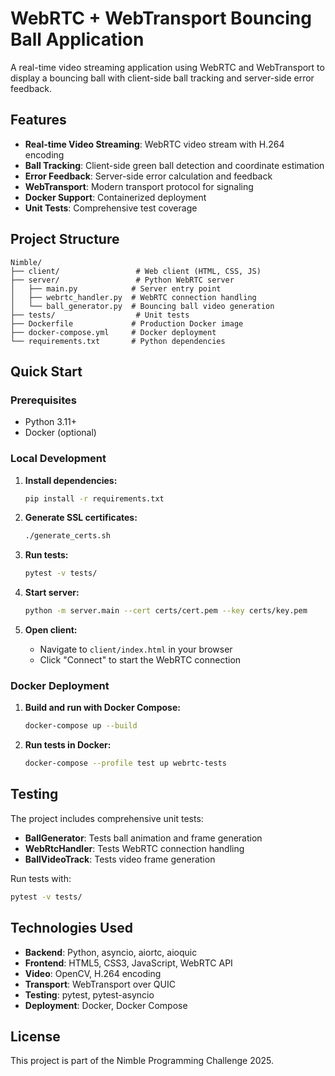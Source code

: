 # WebRTC + WebTransport Bouncing Ball Application

A real-time video streaming application using WebRTC and WebTransport to display a bouncing ball with client-side ball tracking and server-side error feedback.

## Features

- **Real-time Video Streaming**: WebRTC video stream with H.264 encoding
- **Ball Tracking**: Client-side green ball detection and coordinate estimation
- **Error Feedback**: Server-side error calculation and feedback
- **WebTransport**: Modern transport protocol for signaling
- **Docker Support**: Containerized deployment
- **Unit Tests**: Comprehensive test coverage

## Project Structure

```
Nimble/
├── client/                 # Web client (HTML, CSS, JS)
├── server/                 # Python WebRTC server
│   ├── main.py            # Server entry point
│   ├── webrtc_handler.py  # WebRTC connection handling
│   └── ball_generator.py  # Bouncing ball video generation
├── tests/                  # Unit tests
├── Dockerfile             # Production Docker image
├── docker-compose.yml     # Docker deployment
└── requirements.txt       # Python dependencies
```

## Quick Start

### Prerequisites

- Python 3.11+
- Docker (optional)

### Local Development

1. **Install dependencies:**

   ```bash
   pip install -r requirements.txt
   ```

2. **Generate SSL certificates:**

   ```bash
   ./generate_certs.sh
   ```

3. **Run tests:**

   ```bash
   pytest -v tests/
   ```

4. **Start server:**

   ```bash
   python -m server.main --cert certs/cert.pem --key certs/key.pem
   ```

5. **Open client:**
   - Navigate to `client/index.html` in your browser
   - Click "Connect" to start the WebRTC connection

### Docker Deployment

1. **Build and run with Docker Compose:**

   ```bash
   docker-compose up --build
   ```

2. **Run tests in Docker:**
   ```bash
   docker-compose --profile test up webrtc-tests
   ```

## Testing

The project includes comprehensive unit tests:

- **BallGenerator**: Tests ball animation and frame generation
- **WebRtcHandler**: Tests WebRTC connection handling
- **BallVideoTrack**: Tests video frame generation

Run tests with:

```bash
pytest -v tests/
```

## Technologies Used

- **Backend**: Python, asyncio, aiortc, aioquic
- **Frontend**: HTML5, CSS3, JavaScript, WebRTC API
- **Video**: OpenCV, H.264 encoding
- **Transport**: WebTransport over QUIC
- **Testing**: pytest, pytest-asyncio
- **Deployment**: Docker, Docker Compose

## License

This project is part of the Nimble Programming Challenge 2025.
